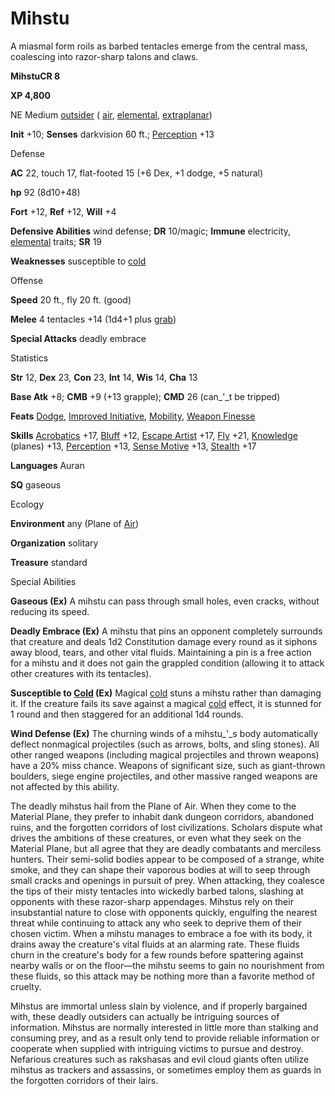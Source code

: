 # Mihstu

A miasmal form roils as barbed tentacles emerge from the central mass, coalescing into razor-sharp talons and claws.

**MihstuCR 8**

**XP 4,800**

NE Medium [outsider](monsters/creatureTypes.md#_outsider) ( [air](monsters/creatureTypes.md#_air-subtype), [elemental](monsters/creatureTypes.md#_elemental-subtype), [extraplanar](monsters/creatureTypes.md#_extraplanar-subtype))

**Init** +10; **Senses** darkvision 60 ft.; [Perception](additionalMonsters/../skills/perception.md#_perception) +13

Defense

**AC** 22, touch 17, flat-footed 15 (+6 Dex, +1 dodge, +5 natural)

**hp** 92 (8d10+48)

**Fort** +12, **Ref** +12, **Will** +4

**Defensive Abilities** wind defense; **DR** 10/magic; **Immune** electricity, [elemental](monsters/creatureTypes.md#_elemental-subtype) traits; **SR** 19

**Weaknesses** susceptible to [cold](monsters/creatureTypes.md#_cold-subtype)

Offense

**Speed** 20 ft., fly 20 ft. (good)

**Melee** 4 tentacles +14 (1d4+1 plus [grab](monsters/universalMonsterRules.md#_grab))

**Special Attacks** deadly embrace

Statistics

**Str** 12, **Dex** 23, **Con** 23, **Int** 14, **Wis** 14, **Cha** 13

**Base Atk** +8; **CMB** +9 (+13 grapple); **CMD** 26 (can_'_t be tripped)

**Feats** [Dodge](additionalMonsters/../feats.md#_dodge), [Improved Initiative](additionalMonsters/../feats.md#_improved-initiative), [Mobility](additionalMonsters/../feats.md#_mobility), [Weapon Finesse](additionalMonsters/../feats.md#_weapon-finesse)

**Skills** [Acrobatics](additionalMonsters/../skills/acrobatics.md#_acrobatics) +17, [Bluff](additionalMonsters/../skills/bluff.md#_bluff) +12, [Escape Artist](additionalMonsters/../skills/escapeArtist.md#_escape-artist) +17, [Fly](additionalMonsters/../skills/fly.md#_fly) +21, [Knowledge](additionalMonsters/../skills/knowledge.md#_knowledge) (planes) +13, [Perception](additionalMonsters/../skills/perception.md#_perception) +13, [Sense Motive](additionalMonsters/../skills/senseMotive.md#_sense-motive) +13, [Stealth](additionalMonsters/../skills/stealth.md#_stealth) +17

**Languages** Auran

**SQ** gaseous

Ecology

**Environment** any (Plane of [Air](monsters/creatureTypes.md#_air-subtype))

**Organization** solitary

**Treasure** standard

Special Abilities

**Gaseous (Ex)** A mihstu can pass through small holes, even cracks, without reducing its speed.

**Deadly Embrace (Ex)** A mihstu that pins an opponent completely surrounds that creature and deals 1d2 Constitution damage every round as it siphons away blood, tears, and other vital fluids. Maintaining a pin is a free action for a mihstu and it does not gain the grappled condition (allowing it to attack other creatures with its tentacles).

**Susceptible to [Cold](monsters/creatureTypes.md#_cold-subtype) (Ex)** Magical [cold](monsters/creatureTypes.md#_cold-subtype) stuns a mihstu rather than damaging it. If the creature fails its save against a magical [cold](monsters/creatureTypes.md#_cold-subtype) effect, it is stunned for 1 round and then staggered for an additional 1d4 rounds.

**Wind Defense (Ex)** The churning winds of a mihstu_'_s body automatically deflect nonmagical projectiles (such as arrows, bolts, and sling stones). All other ranged weapons (including magical projectiles and thrown weapons) have a 20% miss chance. Weapons of significant size, such as giant-thrown boulders, siege engine projectiles, and other massive ranged weapons are not affected by this ability.

The deadly mihstus hail from the Plane of Air. When they come to the Material Plane, they prefer to inhabit dank dungeon corridors, abandoned ruins, and the forgotten corridors of lost civilizations. Scholars dispute what drives the ambitions of these creatures, or even what they seek on the Material Plane, but all agree that they are deadly combatants and merciless hunters. Their semi-solid bodies appear to be composed of a strange, white smoke, and they can shape their vaporous bodies at will to seep through small cracks and openings in pursuit of prey. When attacking, they coalesce the tips of their misty tentacles into wickedly barbed talons, slashing at opponents with these razor-sharp appendages. Mihstus rely on their insubstantial nature to close with opponents quickly, engulfing the nearest threat while continuing to attack any who seek to deprive them of their chosen victim. When a mihstu manages to embrace a foe with its body, it drains away the creature's vital fluids at an alarming rate. These fluids churn in the creature's body for a few rounds before spattering against nearby walls or on the floor—the mihstu seems to gain no nourishment from these fluids, so this attack may be nothing more than a favorite method of cruelty.

Mihstus are immortal unless slain by violence, and if properly bargained with, these deadly outsiders can actually be intriguing sources of information. Mihstus are normally interested in little more than stalking and consuming prey, and as a result only tend to provide reliable information or cooperate when supplied with intriguing victims to pursue and destroy. Nefarious creatures such as rakshasas and evil cloud giants often utilize mihstus as trackers and assassins, or sometimes employ them as guards in the forgotten corridors of their lairs.

